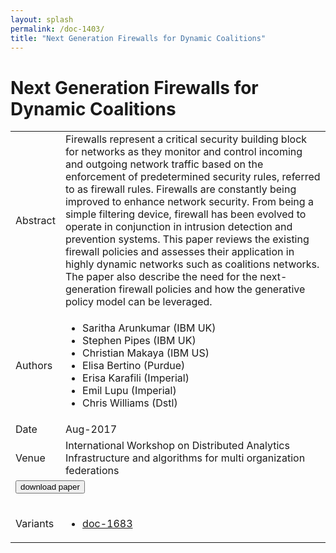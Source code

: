 ```yaml
---
layout: splash
permalink: /doc-1403/
title: "Next Generation Firewalls for Dynamic Coalitions"
---
```


# Next Generation Firewalls for Dynamic Coalitions

<table>
    <tbody>
    <tr>
        <td>Abstract</td>
        <td>Firewalls represent a critical security building block for networks as they monitor and control incoming and outgoing network traffic based on the enforcement of predetermined security rules, referred to as firewall rules. Firewalls are constantly being improved to enhance network security. From being a simple filtering device, firewall has been evolved to operate in conjunction in intrusion detection and prevention systems. This paper reviews the existing firewall policies and assesses their application in highly dynamic networks such as coalitions networks. The paper also describe the need for the next-generation firewall policies and how the generative policy model can be leveraged.</td>
    </tr>
    <tr>
        <td>Authors</td>
        <td>
            <ul>
                <li>Saritha Arunkumar (IBM UK)</li>
                <li>Stephen Pipes (IBM UK)</li>
                <li>Christian Makaya (IBM US)</li>
                <li>Elisa Bertino (Purdue)</li>
                <li>Erisa Karafili (Imperial)</li>
                <li>Emil Lupu (Imperial)</li>
                <li>Chris Williams (Dstl)</li>
            </ul>
        </td>
    </tr>
    <tr>
        <td>Date</td>
        <td>Aug-2017</td>
    </tr>
    <tr>
        <td>Venue</td>
        <td>International Workshop on Distributed Analytics Infrastructure and algorithms for multi organization federations</td>
    </tr>
        <tr>
            <td colspan="2">
                <form method="get" action="https://dais-ita.org/sites/default/files/PID4848197.pdf">
                    <button type="submit">download paper</button>
                </form>
            </td>
        </tr>
        <tr>
            <td>Variants</td>
            <td>
                <ul>
                    <li><a href="${varId}">doc-1683</a></li>
                </ul>
            </td>
        </tr>
    </tbody>
</table>

